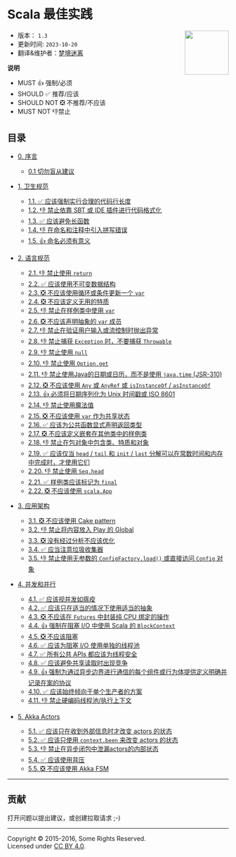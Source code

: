# Scala 最佳实践

<img src="./assets/scala-logo-256.png"  align="right" width="100" height="100" />

- 版本： `1.3` 
- 更新时间: `2023-10-20`
- 翻译&维护者：[梦境迷离](https://github.com/bitlap/scala-best-practices)


**说明**

- MUST 👍 强制/必须
- SHOULD ✅ 推荐/应该
- SHOULD NOT ❎ 不推荐/不应该
- MUST NOT 👎禁止


## 目录

- [0. 序言](sections/0-preface.md)
  - [0.1 切勿盲从建议](sections/0-preface.md#01-must-not-follow-advice-blindly)

- [1. 卫生规范](sections/1-hygienic-rules.md)
  - [1.1. ✅ 应该强制实行合理的代码行长度](sections/1-hygienic-rules.md#11-should-enforce-a-reasonable-line-length)
  - [1.2. 👎 禁止依靠 SBT 或 IDE 插件进行代码格式化](sections/1-hygienic-rules.md#12-must-not-rely-on-a-sbt-or-ide-plugin-to-do-the-formatting-for-you)
  - [1.3. ✅ 应该避免长函数](sections/1-hygienic-rules.md#13-should-break-long-functions)
  - [1.4. 👎 在命名和注释中引入拼写错误](sections/1-hygienic-rules.md#14-must-not-introduce-spelling-errors-in-names-and-comments)
  - [1.5. 👍 命名必须有意义](sections/1-hygienic-rules.md#15-names-must-be-meaningful)

- [2. 语言规范](sections/2-language-rules.md)
  - [2.1. 👎 禁止使用 `return`](sections/2-language-rules.md#21-must-not-use-return)
  - [2.2. ✅ 应该使用不可变数据结构](sections/2-language-rules.md#22-should-use-immutable-data-structures)
  - [2.3. ❎ 不应该使用循环或条件更新一个 `var`](sections/2-language-rules.md#23-should-not-update-a-var-using-loops-or-conditions)
  - [2.4. ❎ 不应该定义无用的特质](sections/2-language-rules.md#24-should-not-define-useless-traits)
  - [2.5. 👎 禁止在样例类中使用 `var`](sections/2-language-rules.md#25-must-not-use-var-inside-a-case-class)
  - [2.6. ❎ 不应该声明抽象的 `var` 成员](sections/2-language-rules.md#26-should-not-declare-abstract-var-members)
  - [2.7. 👎 禁止在验证用户输入或流控制时抛出异常](sections/2-language-rules.md#27-must-not-throw-exceptions-for-validations-of-user-input-or-flow-control)
  - [2.8. 👎 禁止捕获 `Exception` 时，不要捕获 `Throwable`](sections/2-language-rules.md#28-must-not-catch-throwable-when-catching-exceptions)
  - [2.9. 👎 禁止使用 `null`](sections/2-language-rules.md#29-must-not-use-null)
  - [2.10. 👎 禁止使用 `Option.get`](sections/2-language-rules.md#210-must-not-use-optionget)
  - [2.11. 👎 禁止使用Java的日期或日历，而不是使用 `java.time` (JSR-310)](sections/2-language-rules.md#211-must-not-use-javas-date-or-calendar-instead-use-javatime-jsr-310)
  - [2.12. ❎ 不应该使用 `Any` 或 `AnyRef` 或 `isInstanceOf` / `asInstanceOf`](sections/2-language-rules.md#212-should-not-use-any-or-anyref-or-isinstanceof--asinstanceof)
  - [2.13. 👍 必须将日期序列化为 Unix 时间戳或 ISO 8601](sections/2-language-rules.md#213-must-serialize-dates-as-either-unix-timestamp-or-as-iso-8601)
  - [2.14. 👎 禁止使用魔法值](sections/2-language-rules.md#214-must-not-use-magic-values)
  - [2.15. ❎ 不应该使用 `var` 作为共享状态](sections/2-language-rules.md#215-should-not-use-var-as-shared-state)
  - [2.16. ✅ 应该为公共函数显式声明返回类型](sections/2-language-rules.md#216-public-functions-should-have-an-explicit-return-type)
  - [2.17. ❎ 不应该定义嵌套在其他类中的样例类](sections/2-language-rules.md#217-should-not-define-case-classes-nested-in-other-classes)
  - [2.18. 👎 禁止在包对象中包含类、特质和对象](sections/2-language-rules.md#218-must-not-include-classes-traits-and-objects-inside-package-objects)
  - [2.19. ✅ 应该仅当 `head` / `tail` 和 `init` / `last` 分解可以在常数时间和内存中完成时，才使用它们](sections/2-language-rules.md#219-should-use-headtail-and-initlast-decomposition-only-if-they-can-be-done-in-constant-time-and-memory)
  - [2.20. 👎 禁止使用 `Seq.head`](sections/2-language-rules.md#220-must-not-use-seqhead)
  - [2.21. ✅ 样例类应该标记为 `final`](sections/2-language-rules.md#221-case-classes-should-be-final)
  - [2.22. ❎ 不应该使用 `scala.App`](sections/2-language-rules.md#222-should-not-use-scalaapp)

- [3. 应用架构](sections/3-architecture.md)
  - [3.1. ❎ 不应该使用 Cake pattern](sections/3-architecture.md#31-should-not-use-the-cake-pattern)
  - [3.2. 👎 禁止将内容放入 Play 的 Global](sections/3-architecture.md#32-must-not-put-things-in-plays-global)
  - [3.3. ❎ 没有经过分析不应该优化](sections/3-architecture.md#33-should-not-apply-optimizations-without-profiling)
  - [3.4. ✅ 应当注意垃圾收集器](sections/3-architecture.md#34-should-be-mindful-of-the-garbage-collector)
  - [3.5. 👎 禁止使用无参数的 `ConfigFactory.load()` 或直接访问 `Config` 对象](sections/3-architecture.md#35-must-not-use-parameterless-configfactoryload-or-access-a-config-object-directly)

- [4. 并发和并行](sections/4-concurrency-parallelism.md)
  - [4.1. ✅ 应该视并发如瘟疫](sections/4-concurrency-parallelism.md#41-should-avoid-concurrency-like-the-plague-it-is)
  - [4.2. ✅ 应该只在适当的情况下使用适当的抽象](sections/4-concurrency-parallelism.md#42-should-use-appropriate-abstractions-only-where-suitable---future-actors-rx)
  - [4.3. ❎ 不应该在 `Futures` 中封装纯 CPU 绑定的操作](sections/4-concurrency-parallelism.md#43-should-not-wrap-purely-cpu-bound-operations-in-futures)
  - [4.4. 👍 强制在阻塞 I/O 中使用 Scala 的 `BlockContext`](sections/4-concurrency-parallelism.md#44-must-use-scalas-blockcontext-on-blocking-io)
  - [4.5. ❎ 不应该阻塞](sections/4-concurrency-parallelism.md#45-should-not-block)
  - [4.6. ✅ 应该为阻塞 I/O 使用单独的线程池](sections/4-concurrency-parallelism.md#46-should-use-a-separate-thread-pool-for-blocking-io)
  - [4.7. ✅ 所有公共 APIs 都应该为线程安全](sections/4-concurrency-parallelism.md#47-all-public-apis-should-be-thread-safe)
  - [4.8. ✅ 应该避免共享读取时出现竞争](sections/4-concurrency-parallelism.md#48-should-avoid-contention-on-shared-reads)
  - [4.9. 👍 强制为通过异步边界进行通信的每个组件或行为体提供定义明确并记录在案的协议](sections/4-concurrency-parallelism.md#49-must-provide-a-clearly-defined-and-documented-protocol-for-each-component-or-actor-that-communicates-over-async-boundaries)
  - [4.10. ✅ 应该始终倾向于单个生产者的方案](sections/4-concurrency-parallelism.md#410-should-always-prefer-single-producer-scenarios)
  - [4.11. 👎 禁止硬编码线程池/执行上下文](sections/4-concurrency-parallelism.md#411-must-not-hardcode-the-thread-pool--execution-context)

- [5. Akka Actors](sections/5-actors.md)
  - [5.1. ✅ 应该只在收到外部信息时才改变 actors 的状态](sections/5-actors.md#51-should-evolve-the-state-of-actors-only-in-response-to-messages-received-from-the-outside)
  - [5.2. ✅ 应该只使用 `context.been` 来改变 actors 的状态](sections/5-actors.md#52-should-mutate-state-in-actors-only-with-contextbecome)
  - [5.3. 👎 禁止在异步闭包中泄漏actors的内部状态](sections/5-actors.md#53-must-not-leak-the-internal-state-of-an-actor-in-asynchronous-closures)
  - [5.4. ✅ 应该使用背压](sections/5-actors.md#54-should-do-back-pressure)
  - [5.5. ❎ 不应该使用 Akka FSM](sections/5-actors.md#55-should-not-use-akka-fsm)

---

## 贡献

打开问题以提出建议，或创建拉取请求 ;-)

---

Copyright &copy; 2015-2016, Some Rights Reserved.<br />
Licensed under [CC BY 4.0](https://creativecommons.org/licenses/by/4.0/).
